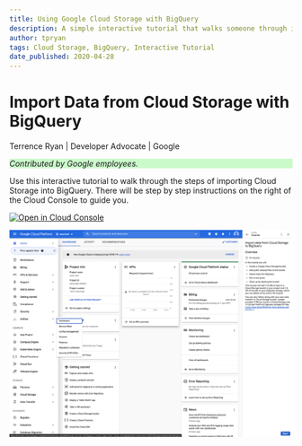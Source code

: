 ```yaml
---
title: Using Google Cloud Storage with BigQuery
description: A simple interactive tutorial that walks someone through ingesting content in BigQuery from Cloud Storage
author: tpryan
tags: Cloud Storage, BigQuery, Interactive Tutorial
date_published: 2020-04-28
---
```


# Import Data from Cloud Storage with BigQuery

Terrence Ryan | Developer Advocate | Google

<p style="background-color:#CAFACA;"><i>Contributed by Google employees.</i></p>

Use this interactive tutorial to walk through the steps of importing Cloud 
Storage into BigQuery.  There will be step by step instructions on the right of 
the Cloud Console to guide you. 


[![Open in Cloud Console](https://walkthroughs.googleusercontent.com/tutorial/resources/open-in-console-button.svg)](https://console.cloud.google.com/getting-started?walkthrough_tutorial_id=bigquery_import_data_from_cloud_storage)
    
[![Open in Cloud Console](./tutorial.png)](https://console.cloud.google.com/getting-started?walkthrough_tutorial_id=bigquery_import_data_from_cloud_storage)
    